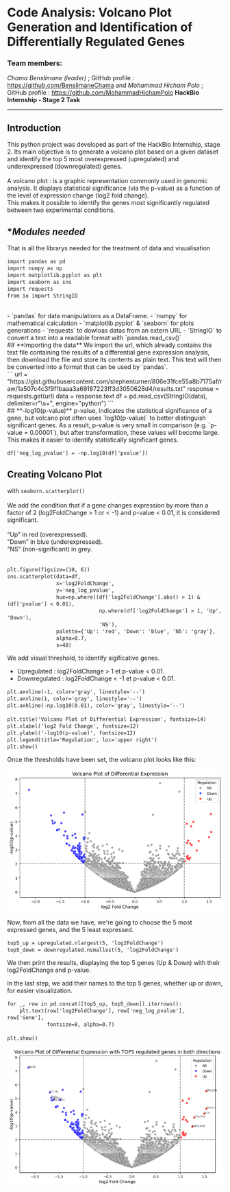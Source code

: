 # **Code Analysis: Volcano Plot Generation and Identification of Differentially Regulated Genes**

### Team members:
*Chama Benslimane (leader)* ; GitHub profile : https://github.com/BenslimaneChama
and
*Mohammad Hicham Polo* ; GitHub profile : https://github.com/MohammadHichamPolo
**HackBio Internship - Stage 2 Task**

---
## **Introduction**
This python project was developed as part of the HackBio Internship, stage 2. Its main objective is to generate a volcano plot based on a given dataset and identify the top 5 most overexpressed (upregulated) and underexpressed (downregulated) genes.<br/>
<br/>
A volcano plot : is a graphic representation commonly used in genomic analysis. It displays statistical significance (via the p-value) as a function of the level of expression change (log2 fold change).<br/>
This makes it possible to identify the genes most significantly regulated between two experimental conditions.
<br/>
## **Modules needed*
That is all the librarys needed for the treatment of data and visualisation 
```
import pandas as pd
import numpy as np
import matplotlib.pyplot as plt
import seaborn as sns
import requests
from io import StringIO
```
<br/>
- `pandas` for data manipulations as a DataFrame.
- `numpy` for mathematical calculation
- `matplotlib.pyplot` & `seaborn`  for plots generations
- `requests` to dowloas datas from an extern URL
- `StringIO` to convert a text into a readable format with `pandas.read_csv()`
<br/>
## **Importing the data**
We import the url, which already contains the text file containing the results of a differential gene expression analysis, then download the file and store its contents as plain text. This text will then be converted into a format that can be used by `pandas`.
<br/>
```
url = "https://gist.githubusercontent.com/stephenturner/806e31fce55a8b7175af/raw/1a507c4c3f9f1baaa3a69187223ff3d3050628d4/results.txt"
response = requests.get(url)
data = response.text
df = pd.read_csv(StringIO(data), delimiter=r"\s+", engine="python")
```

<br/>
## **-log10(p-value)**
p-value, indicates the statistical significance of a gene, but volcano plot often uses `log10(p-value)` to better distinguish significant genes. As a result, p-value is very small in comparison (e.g. `p-value = 0.00001`), but after transformation, these values will become large. This makes it easier to identify statistically significant genes.

```
df['neg_log_pvalue'] = -np.log10(df['pvalue'])
```

## Creating Volcano Plot
with `seaborn.scatterplot()` <br/>
<br/>
We add the condition that if a gene changes expression by more than a factor of 2 (log2FoldChange > 1 or < -1) and p-value < 0.01, it is considered significant.<br/>
<br/>
“Up” in red (overexpressed).<br/>
“Down” in blue (underexpressed).<br/>
“NS” (non-significant) in grey.<br/>
<br/>
```
plt.figure(figsize=(10, 6))
sns.scatterplot(data=df, 
                x='log2FoldChange', 
                y='neg_log_pvalue',
                hue=np.where((df['log2FoldChange'].abs() > 1) & (df['pvalue'] < 0.01), 
                              np.where(df['log2FoldChange'] > 1, 'Up', 'Down'), 
                              'NS'),
                palette={'Up': 'red', 'Down': 'blue', 'NS': 'gray'},
                alpha=0.7,
                s=40)
```

We add visual threshold, to identify sigificative genes.
- Upregulated : log2FoldChange > 1 et p-value < 0.01.
- Downregulated : log2FoldChange < -1 et p-value < 0.01.
```
plt.axvline(-1, color='gray', linestyle='--')
plt.axvline(1, color='gray', linestyle='--')
plt.axhline(-np.log10(0.01), color='gray', linestyle='--')

plt.title('Volcano Plot of Differential Expression', fontsize=14)
plt.xlabel('log2 Fold Change', fontsize=12)
plt.ylabel('-log10(p-value)', fontsize=12)
plt.legend(title='Regulation', loc='upper right')
plt.show()
```
Once the thresholds have been set, the volcano plot looks like this: 

![Volcano Plot of Differential Expression](figures/simple_volcano_plot.png)

Now, from all the data we have, we're going to choose the 5 most expressed genes, and the 5 least expressed.

```
top5_up = upregulated.nlargest(5, 'log2FoldChange')
top5_down = downregulated.nsmallest(5, 'log2FoldChange')
```

We then print the results, displaying the top 5 genes (Up & Down) with their log2FoldChange and p-value.
 
In the last step, we add their names to the top 5 genes, whether up or down, for easier visualization. 
```
for _, row in pd.concat([top5_up, top5_down]).iterrows():
    plt.text(row['log2FoldChange'], row['neg_log_pvalue'], row['Gene'], 
             fontsize=8, alpha=0.7)

plt.show()
```

![Volcano Plot of Differential Expression](figures/volcano_plot_with_top5.png)
